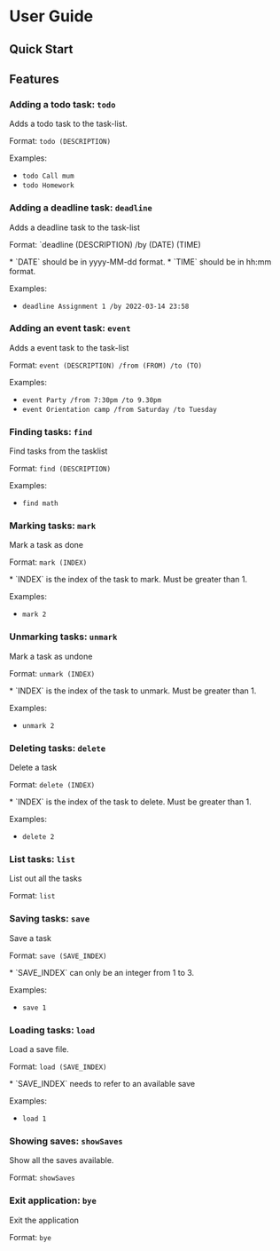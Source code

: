 # User Guide

## Quick Start

## Features

### Adding a todo task: `todo`

Adds a todo task to the task-list.

Format: `todo (DESCRIPTION)`

Examples:
* `todo Call mum`
* `todo Homework`

### Adding a deadline task: `deadline`

Adds a deadline task to the task-list

Format: `deadline (DESCRIPTION) /by (DATE) (TIME)

<div markdown="block" class="alert alert-info">
* `DATE` should be in yyyy-MM-dd format.
* `TIME` should be in hh:mm format.
</div>

Examples:
* `deadline Assignment 1 /by 2022-03-14 23:58`

### Adding an event task: `event`

Adds a event task to the task-list

Format: `event (DESCRIPTION) /from (FROM) /to (TO)`

Examples:
* `event Party /from 7:30pm /to 9.30pm`
* `event Orientation camp /from Saturday /to Tuesday`

### Finding tasks: `find`

Find tasks from the tasklist

Format: `find (DESCRIPTION)`

Examples:
* `find math`

### Marking tasks: `mark`

Mark a task as done

Format: `mark (INDEX)`

<div markdown="block" class="alert alert-info">
* `INDEX` is the index of the task to mark. Must be greater than 1.
</div>
  
Examples:
* `mark 2`

### Unmarking tasks: `unmark`

Mark a task as undone

Format: `unmark (INDEX)`

<div markdown="block" class="alert alert-info">
* `INDEX` is the index of the task to unmark. Must be greater than 1.
</div>
  
Examples:
* `unmark 2`

### Deleting tasks: `delete`

Delete a task

Format: `delete (INDEX)`

<div markdown="block" class="alert alert-info">
* `INDEX` is the index of the task to delete. Must be greater than 1.
</div>

Examples:
* `delete 2`

### List tasks: `list`

List out all the tasks

Format: `list`

### Saving tasks: `save`

Save a task

Format: `save (SAVE_INDEX)`

<div markdown="block" class="alert alert-info">
* `SAVE_INDEX` can only be an integer from 1 to 3.
</div>

Examples:
* `save 1`

### Loading tasks: `load`

Load a save file.

Format: `load (SAVE_INDEX)`

<div markdown="block" class="alert alert-info">
* `SAVE_INDEX` needs to refer to an available save
</div>

Examples:
* `load 1`

### Showing saves: `showSaves`

Show all the saves available.

Format: `showSaves`

### Exit application: `bye`

Exit the application

Format: `bye`

